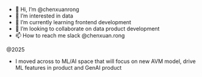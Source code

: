 - 👋 Hi, I’m @chenxuanrong
- 👀 I’m interested in data 
- 🌱 I’m currently learning frontend development
- 💞️ I’m looking to collaborate on data product development
- 📫 How to reach me slack @chenxuan.rong

<!---
chenxuanrong/chenxuanrong is a ✨ special ✨ repository because its `README.md` (this file) appears on your GitHub profile.
You can click the Preview link to take a look at your changes.
--->

@2025
- I moved across to ML/AI space that will focus on new AVM model, drive ML features in product and GenAI product
